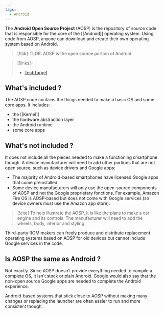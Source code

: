 ```yaml
---
tags:
  - Android
---
```

The **Android Open Source Project** (AOSP) is the repository of source code that is responsible for the core of the [[Android]] operating system. Using code from AOSP, anyone can download and create their own operating system based on Android. 
> [!tldr] TLDR: AOSP is the open source portion of Android. 

> [!links]- 
> - [TechTarget](https://www.techtarget.com/searchmobilecomputing/definition/Android-Open-Source-Project-AOSP)
## What's included ?
The AOSP code contains the things needed to make a basic OS and some core apps. It includes: 
- the [[Kernel]]
- the hardware abstraction layer
- the Android runtime
- some core apps

## What's not included ?
It does not include all the pieces needed to make a functioning smartphone though. A device manufacturer will need to add other portions that are not open source, such as device drivers and Google apps:
- The majority of Android-based smartphones have licensed Google apps that come preinstalled.
- Some device manufacturers will only use the open-source components of AOSP and not the Google proprietary fonctions. For example, Amazon Fire OS is AOSP-based but does not come with Google services (so device owners must use the Amazon app store).

> [!cite] To help illustrate the AOSP, it is like the plans to make a car engine and its controls. The manufacturer will need to add the wheels, body, interior and styling. 

Third-party ROM makers can freely produce and distribute replacement operating systems based on AOSP for old devices but cannot include Google services in the code.

## Is AOSP the same as Android ?
Not exactly. Since AOSP doesn't provide everything needed to compile a complete OS, it isn't stock or plain Android. Google would also say that the non-open source Google apps are needed to complete the Android experience. 

Android-based systems that stick close to AOSP without making many changes or replacing the launcher are often easier to run and more consistent though.





